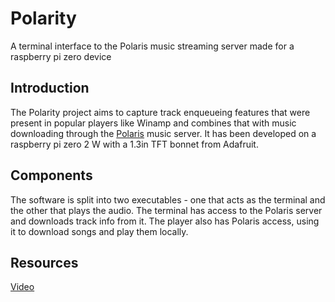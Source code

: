 # Polarity
A terminal interface to the Polaris music streaming server made for a raspberry pi zero device

## Introduction
The Polarity project aims to capture track enqueueing features that were present in popular players like Winamp and combines that with music downloading through the [Polaris](https://github.com/agersant/polaris) music server. It has been developed on a raspberry pi zero 2 W with a 1.3in TFT bonnet from Adafruit.

## Components
The software is split into two executables - one that acts as the terminal and the other that plays the audio. The terminal has access to the Polaris server and downloads track info from it. The player also has Polaris access, using it to download songs and play them locally.

## Resources
[Video](https://www.youtube.com/watch?v=HmmpZukn4Zg)
